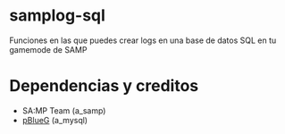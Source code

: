 # samplog-sql
Funciones en las que puedes crear logs en una base de datos SQL en tu gamemode de SAMP 

# Dependencias y creditos
- SA:MP Team (a_samp)
- [pBlueG](https://github.com/pBlueG/SA-MP-MySQL) (a_mysql)
